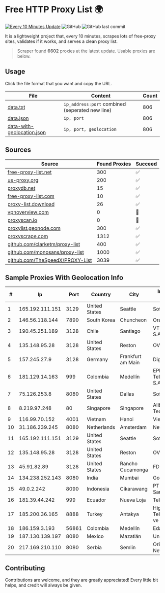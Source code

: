 
# Free HTTP Proxy List 🌍

[![Every 10 Minutes Update](https://github.com/mertguvencli/http-proxy-list/actions/workflows/main.yml/badge.svg?branch=main)](https://github.com/mertguvencli/http-proxy-list/actions/workflows/main.yml)
![GitHub](https://img.shields.io/github/license/mertguvencli/http-proxy-list)
![GitHub last commit](https://img.shields.io/github/last-commit/mertguvencli/http-proxy-list)

It is a lightweight project that, every 10 minutes, scrapes lots of free-proxy sites, validates if it works, and serves a clean proxy list.


> Scraper found **6602** proxies at the latest update. Usable proxies are below.

## Usage

Click the file format that you want and copy the URL.


|File|Content|Count|
|----|-------|-----|
|[data.txt](https://raw.githubusercontent.com/mertguvencli/http-proxy-list/main/proxy-list/data.txt)|`ip_address:port` combined (seperated new line)|806|
|[data.json](https://raw.githubusercontent.com/mertguvencli/http-proxy-list/main/proxy-list/data.json)|`ip, port`|806|
|[data-with-geolocation.json](https://raw.githubusercontent.com/mertguvencli/http-proxy-list/main/proxy-list/data-with-geolocation.json)|`ip, port, geolocation`|806|

## Sources

|Source|Found Proxies|Succeed|
|------|-------------|-------|
|[free-proxy-list.net](https://free-proxy-list.net)|300|✅|
|[us-proxy.org](https://www.us-proxy.org)|200|✅|
|[proxydb.net](http://proxydb.net)|15|✅|
|[free-proxy-list.com](https://free-proxy-list.com/?page=&port=&type%5B%5D=http&type%5B%5D=https&up_time=0&search=Search)|10|✅|
|[proxy-list.download](https://www.proxy-list.download/HTTP)|26|✅|
|[vpnoverview.com](https://vpnoverview.com/privacy/anonymous-browsing/free-proxy-servers)|0|🚫|
|[proxyscan.io](https://www.proxyscan.io)|0|🚫|
|[proxylist.geonode.com](https://proxylist.geonode.com/api/proxy-list?limit=300&page=1&sort_by=lastChecked&sort_type=desc&protocols=http,https)|300|✅|
|[proxyscrape.com](https://api.proxyscrape.com/v2/?request=displayproxies&protocol=http&timeout=10000&country=all&ssl=all&anonymity=all)|1312|✅|
|[github.com/clarketm/proxy-list](https://raw.githubusercontent.com/clarketm/proxy-list/master/proxy-list-raw.txt)|400|✅|
|[github.com/monosans/proxy-list](https://raw.githubusercontent.com/monosans/proxy-list/main/proxies/http.txt)|1000|✅|
|[github.com/TheSpeedX/PROXY-List](https://raw.githubusercontent.com/TheSpeedX/PROXY-List/master/http.txt)|3039|✅|


## Sample Proxies With Geolocation Info

|#|Ip|Port|Country|City|Internet Service Provider|
|-|--|----|-------|----|-------------------------|
|1|165.192.111.151|3129|United States|Seattle|SoftLayer|
|2|146.56.118.144|7890|South Korea|Chuncheon|Oracle Corporation|
|3|190.45.251.189|3128|Chile|Santiago|VTR BANDA ANCHA S.A.|
|4|135.148.95.28|3128|United States|Reston|OVH SAS|
|5|157.245.27.9|3128|Germany|Frankfurt am Main|DigitalOcean, LLC|
|6|181.129.14.163|999|Colombia|Medellín|EPM Telecomunicaciones S.A. E.S.P.|
|7|75.126.253.8|8080|United States|Dallas|SoftLayer|
|8|8.219.97.248|80|Singapore|Singapore|Alibaba (US) Technology Co., Ltd.|
|9|116.99.70.152|4001|Vietnam|Hanoi|Viettel Corporation|
|10|31.186.239.245|8080|Netherlands|Amsterdam|NetSkope Inc|
|11|165.192.111.151|3129|United States|Seattle|SoftLayer|
|12|135.148.95.28|3128|United States|Reston|OVH SAS|
|13|45.91.82.89|3128|United States|Rancho Cucamonga|FD-298-8796|
|14|134.238.252.143|8080|India|Mumbai|Google LLC|
|15|49.0.2.242|8090|Indonesia|Cikarawang|PT Usaha Adi Sanggoro|
|16|181.39.44.242|999|Ecuador|Nueva Loja|Telconet S.A|
|17|185.200.36.165|8888|Turkey|Antakya|High Speed Telekomunikasyon ve Hab. Hiz. Ltd. Sti.|
|18|186.159.3.193|56861|Colombia|Medellín|Edatel S.a. E.S.P|
|19|187.130.139.197|8080|Mexico|Mazatlán|Uninet S.A. de C.V.|
|20|217.169.210.110|8080|Serbia|Semlin|Orion Telekom Network|



## Contributing

Contributions are welcome, and they are greatly appreciated! Every
little bit helps, and credit will always be given.

